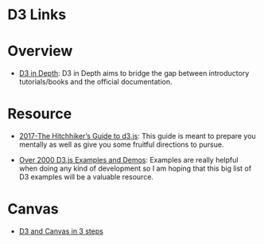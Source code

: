 # D3 Links

# Overview

- [D3 in Depth](http://d3indepth.com/introduction/): D3 in Depth aims to bridge the gap between introductory tutorials/books and the official documentation.

# Resource

- [2017-The Hitchhiker’s Guide to d3.js](https://medium.com/@enjalot/the-hitchhikers-guide-to-d3-js-a8552174733a): This guide is meant to prepare you mentally as well as give you some fruitful directions to pursue.

- [Over 2000 D3.js Examples and Demos](http://techslides.com/over-2000-d3-js-examples-and-demos): Examples are really helpful when doing any kind of development so I am hoping that this big list of D3 examples will be a valuable resource.

# Canvas

- [D3 and Canvas in 3 steps](https://medium.freecodecamp.com/d3-and-canvas-in-3-steps-8505c8b27444#.c34qehc0y)
